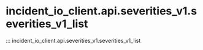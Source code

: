 # incident_io_client.api.severities_v1.severities_v1_list

::: incident_io_client.api.severities_v1.severities_v1_list
